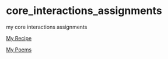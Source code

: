 # core_interactions_assignments
my core interactions assignments



[My Recipe](https://venusgoyard.github.io/core_interactions_assignments/recipe/)


[My Poems](https://venusgoyard.github.io/core_interactions_assignments/poem/)

